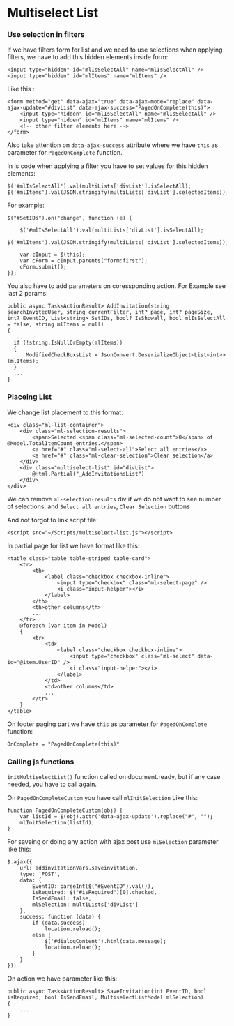 
# Multiselect List

### Use selection in filters

If we have filters form for list and we need to use selections when applying filters, we have to add this hidden elements inside form:
```
<input type="hidden" id="mlIsSelectAll" name="mlIsSelectAll" />
<input type="hidden" id="mlItems" name="mlItems" />
```
Like this : 

```
<form method="get" data-ajax="true" data-ajax-mode="replace" data-ajax-update="#divList" data-ajax-success="PagedOnComplete(this)">
    <input type="hidden" id="mlIsSelectAll" name="mlIsSelectAll" />
    <input type="hidden" id="mlItems" name="mlItems" />
    <!-- other filter elements here -->
</form>
```

Also take attention on ```data-ajax-success``` attribute where we have ```this``` as parameter for ```PagedOnComplete``` function.

In js code when applying a filter you have to set values for this hidden elements:

```
$('#mlIsSelectAll').val(multiLists['divList'].isSelectAll);
$('#mlItems').val(JSON.stringify(multiLists['divList'].selectedItems));
```

For example: 
```
$("#SetIDs").on("change", function (e) {

    $('#mlIsSelectAll').val(multiLists['divList'].isSelectAll);
    $('#mlItems').val(JSON.stringify(multiLists['divList'].selectedItems));

    var cInput = $(this);
    var cForm = cInput.parents("form:first");
    cForm.submit();
});
```

You also have to add parameters on coressponding action. For Example see last 2 params:
```
public async Task<ActionResult> AddInvitation(string searchInvitedUser, string currentFilter, int? page, int? pageSize, int? EventID, List<string> SetIDs, bool? IsShowall, bool mlIsSelectAll = false, string mlItems = null)
{
  ...
  if (!string.IsNullOrEmpty(mlItems))
  {
      ModifiedCheckBoxsList = JsonConvert.DeserializeObject<List<int>>(mlItems);
  }
  ...
}
```

### Placeing List 

We change list placement to this format:

```
<div class="ml-list-container">
    <div class="ml-selection-results">
        <span>Selected <span class="ml-selected-count">0</span> of @Model.TotalItemCount entries.</span>
        <a href="#" class="ml-select-all">Select all entries</a>
        <a href="#" class="ml-clear-selection">Clear selection</a>
    </div>
    <div class="multiselect-list" id="divList">
        @Html.Partial("_AddInvitationsList")
    </div>
</div>
```

We can remove ```ml-selection-results``` div if we do not want to see number of selections, and ```Select all entries```, ```Clear Selection``` buttons

And not forgot to link script file:
```
<script src="~/Scripts/multiselect-list.js"></script>
```

In partial page for list we have format like this:
```
<table class="table table-striped table-card">
    <tr>
        <th>
            <label class="checkbox checkbox-inline">
                <input type="checkbox" class="ml-select-page" />
                <i class="input-helper"></i>
            </label>
        </th>
        <th>other columns</th>
        ...
    </tr>
    @foreach (var item in Model)
    {
        <tr>
            <td>
                <label class="checkbox checkbox-inline">
                    <input type="checkbox" class="ml-select" data-id="@item.UserID" />
                    <i class="input-helper"></i>
                </label>
            </td>
            <td>other columns</td>
            ...
        </tr>
    }
</table>
```

On footer paging part we have ```this``` as parameter for ```PagedOnComplete``` function:
```
OnComplete = "PagedOnComplete(this)"
```

### Calling js functions

```initMultiselectList()``` function called on document.ready, but if any case needed, you have to call again.

On ```PagedOnCompleteCustom``` you have call ```mlInitSelection``` Like this:

```
function PagedOnCompleteCustom(obj) {
    var listId = $(obj).attr('data-ajax-update').replace("#", "");
    mlInitSelection(listId);
}
```

For saveing or doing any action with ajax post use ```mlSelection``` parameter like this:

```
$.ajax({
    url: addinvitationVars.saveinvitation,
    type: 'POST',
    data: {
        EventID: parseInt($("#EventID").val()),
        isRequired: $("#isRequired")[0].checked,
        IsSendEmail: false,
        mlSelection: multiLists['divList']
    },
    success: function (data) {
        if (data.success)
            location.reload();
        else {
            $('#dialogContent').html(data.message);
            location.reload();
        }
    }
});
```

On action we have parameter like this:
```
public async Task<ActionResult> SaveInvitation(int EventID, bool isRequired, bool IsSendEmail, MultiselectListModel mlSelection)
{
    ...
}
```

